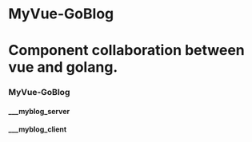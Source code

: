 # MyVue-GoBlog
Component collaboration between vue and golang.
=======
### MyVue-GoBlog
#### ___myblog_server
#### ___myblog_client